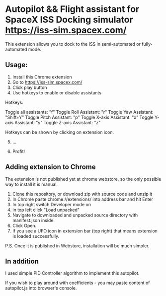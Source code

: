 # Autopilot && Flight assistant for SpaceX ISS Docking simulator https://iss-sim.spacex.com/

This extension allows you to dock to the ISS in semi-automated or
fully-automated mode.

## Usage:

1. Install this Chrome extension
2. Go to https://iss-sim.spacex.com/
3. Click play button
4. Use hotkeys to enable or disable assistants


Hotkeys:

Toggle all assistants:   "f"
Toggle Roll Assistant:   "r"
Toggle Yaw Assistant:    "Shift+Y"
Toggle Pitch Assistant:  "p"
Toggle X-axis Assistant: "x"
Toggle Y-axis Assistant: "y"
Toggle Z-axis Assistant: "z"

Hotkeys can be shown by clicking on extension icon.

5. ...

6. Profit!


## Adding extension to Chrome
The extension is not published yet at chrome webstore,
so the only possible way to install it is manual.

1. Clone this repository, or download zip with source code and unzip it
2. In Chrome paste chrome://extensions/ into address bar and hit Enter
3. In top right switch Developer mode on
4. in top left click "Load unpacked"
5. Navigate to downloaded and unpacked source directory with manifest.json inside.
6. Click Open.
7. If you see a UFO icon in extension bar (top right) that means extension is
   loaded successfully.


P.S. Once it is published in Webstore, installation will be much simpler.

## In addition
I used simple PID Controller algorithm to implement this autopilot.

If you wish to play around with coefficients - you may paste content of 
autopilot.js into browser's console. 
